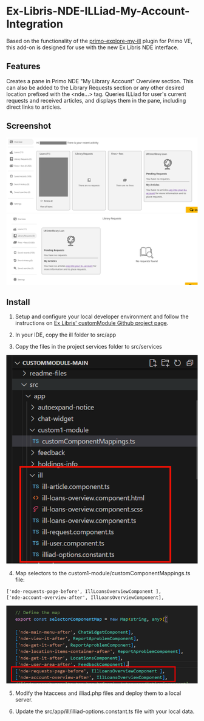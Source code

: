 # Ex-Libris-NDE-ILLiad-My-Account-Integration
Based on the functionality of the [primo-explore-my-ill](https://github.com/alliance-pcsg/primo-explore-my-ill) plugin for Primo VE, this add-on is designed for use with the new Ex Libris NDE interface.

## Features
Creates a pane in Primo NDE "My Library Account" Overview section. This can also be added to the Library Requests section or any other desired location prefixed with the <nde...> tag. Queries ILLiad for user's current requests and received articles, and displays them in the pane, including direct links to articles.

## Screenshot
![screenshot](readme-images/my_account_illiad.png)
![screenshot](readme-images/my_account_illiad2.png)
## Install

1. Setup and configure your local developer environment and follow the instructions on [Ex Libris' customModule Github project page](https://github.com/ExLibrisGroup/customModule).

2. In your IDE, copy the ill folder to src/app

3. Copy the files in the project services folder to src/services

![screenshot](readme-images/module_location.png)

4. Map selectors to the custom1-module/customComponentMappings.ts file: 
```
['nde-requests-page-before', IllLoansOverviewComponent ],
['nde-account-overview-after', IllLoansOverviewComponent],
```
![screenshot](readme-images/module_mapping.png)

5. Modify the htaccess and illiad.php files and deploy them to a local server.

6. Update the src/app/ill/illiad-options.constant.ts file with your local data.
